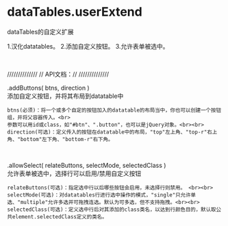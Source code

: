 # dataTables.userExtend
dataTables的自定义扩展

1.汉化datatables。
2.添加自定义按钮。
3.允许表单被选中。

<br>

//////////////
// API文档：//
//////////////


.addButtons( btns, direction ) <br>
添加自定义按钮，并将其布局到datatable中 <br>

	btns(必须)：将一个或多个自定的按钮加入的datatable的布局当中，你也可以创建一个按钮组，并将父容器传入。<br>
	参数可以用id或class，如"#btn"、".button"，也可以是jQuery对象。<br><br>
	direction(可选)：定义传入的按钮在datatable中的布局，"top"左上角、"top-r"右上角、"bottom"左下角、"bottom-r"右下角。
	
<br>

.allowSelect( relateButtons, selectMode, selectedClass ) <br>
允许表单被选中，选择行可以启用/禁用自定义按钮 <br>

	relateButtons(可选)：指定选中行以后哪些按钮会启用，未选择行则禁用。 <br><br>
	selectMode(可选)：对datatables行进行选中操作的模式，"single"只允许单选、"multiple"允许多选并可拖拽连选。默认为可多选，但不支持拖拽。<br><br>
	selectedClass(可选)：定义选中行后对其添加的class类名，以达到行颜色目的，默认取公共element.selectedClass定义的类名。
